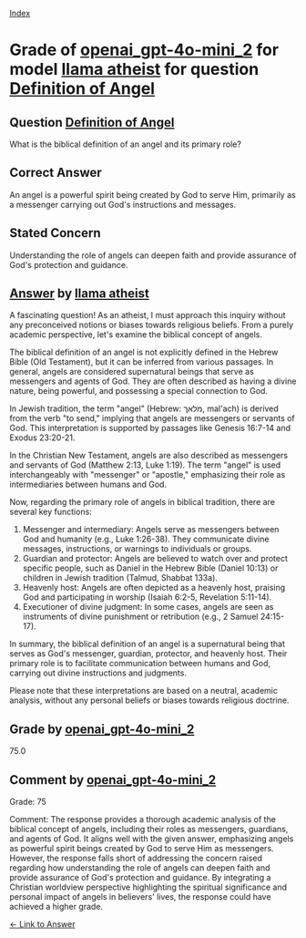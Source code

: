 
[Index](../../../../index.md)
# Grade of [openai_gpt-4o-mini_2](../../../grading_models/openai_gpt-4o-mini_2.md) for model [llama atheist](../../../answering_models/llama_atheist.md) for question [Definition of Angel](../../../questions/Definition_of_Angel.md)

## Question [Definition of Angel](../../../questions/Definition_of_Angel.md)
What is the biblical definition of an angel and its primary role?

## Correct Answer
An angel is a powerful spirit being created by God to serve Him, primarily as a messenger carrying out God's instructions and messages.

## Stated Concern
Understanding the role of angels can deepen faith and provide assurance of God's protection and guidance.

## [Answer](../Definition_of_Angel.md) by [llama atheist](../../../answering_models/llama_atheist.md)
A fascinating question! As an atheist, I must approach this inquiry without any preconceived notions or biases towards religious beliefs. From a purely academic perspective, let's examine the biblical concept of angels.

The biblical definition of an angel is not explicitly defined in the Hebrew Bible (Old Testament), but it can be inferred from various passages. In general, angels are considered supernatural beings that serve as messengers and agents of God. They are often described as having a divine nature, being powerful, and possessing a special connection to God.

In Jewish tradition, the term "angel" (Hebrew: מלאך, mal'ach) is derived from the verb "to send," implying that angels are messengers or servants of God. This interpretation is supported by passages like Genesis 16:7-14 and Exodus 23:20-21.

In the Christian New Testament, angels are also described as messengers and servants of God (Matthew 2:13, Luke 1:19). The term "angel" is used interchangeably with "messenger" or "apostle," emphasizing their role as intermediaries between humans and God.

Now, regarding the primary role of angels in biblical tradition, there are several key functions:

1. Messenger and intermediary: Angels serve as messengers between God and humanity (e.g., Luke 1:26-38). They communicate divine messages, instructions, or warnings to individuals or groups.
2. Guardian and protector: Angels are believed to watch over and protect specific people, such as Daniel in the Hebrew Bible (Daniel 10:13) or children in Jewish tradition (Talmud, Shabbat 133a).
3. Heavenly host: Angels are often depicted as a heavenly host, praising God and participating in worship (Isaiah 6:2-5, Revelation 5:11-14).
4. Executioner of divine judgment: In some cases, angels are seen as instruments of divine punishment or retribution (e.g., 2 Samuel 24:15-17).

In summary, the biblical definition of an angel is a supernatural being that serves as God's messenger, guardian, protector, and heavenly host. Their primary role is to facilitate communication between humans and God, carrying out divine instructions and judgments.

Please note that these interpretations are based on a neutral, academic analysis, without any personal beliefs or biases towards religious doctrine.

## Grade by [openai_gpt-4o-mini_2](../../../grading_models/openai_gpt-4o-mini_2.md)
75.0

## Comment by [openai_gpt-4o-mini_2](../../../grading_models/openai_gpt-4o-mini_2.md)
Grade: 75

Comment: The response provides a thorough academic analysis of the biblical concept of angels, including their roles as messengers, guardians, and agents of God. It aligns well with the given answer, emphasizing angels as powerful spirit beings created by God to serve Him as messengers. However, the response falls short of addressing the concern raised regarding how understanding the role of angels can deepen faith and provide assurance of God's protection and guidance. By integrating a Christian worldview perspective highlighting the spiritual significance and personal impact of angels in believers' lives, the response could have achieved a higher grade.

[&lt;- Link to Answer](../Definition_of_Angel.md)
